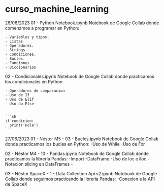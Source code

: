 # curso_machine_learning
26/06/2023
  01 - Python Notebook.ipynb
  Notebook de Google Collab donde comenzmos a programar en Python:
  
    - Variables y tipos.
    - Listas.
    - Operadores.
    - Strings.
    - Condiciones.
    - Bucles.
    - Funciones
    - Diccionarios
      
  02 - Condicionales.ipynb
  Notebook de Google Collab donde practicamos los condicionales en Python:
  
    - Operadores de comparacion
    - Uso de If 
    - Uso de Elif
    - Uso do Else

    
    ```sh
    if condicion:
      print('Hola')
    ```
  
27/06/2023
  01 - Néstor M5 - 03 - Bucles.ipynb
    Notebook de Google Collab donde practicamos los bucles en Python:
      -Uso de While
      -Uso de For
  
  02 - Néstor M4 - 10 - Pandas.ipynb
    Notebook de Google Collab donde practicamos la libreria Pandas:
      -Import
      -DataFrame
      -Uso de loc e iloc
      -Notación slicing en DataFrames
      -
    
  03 - Néstor SpaceX - 1 - Data Collection Api v2.ipynb
    Notebook de Google Collab donde seguimos practicando la libreria Pandas:
      -Conexion a la API de SpaceX 
